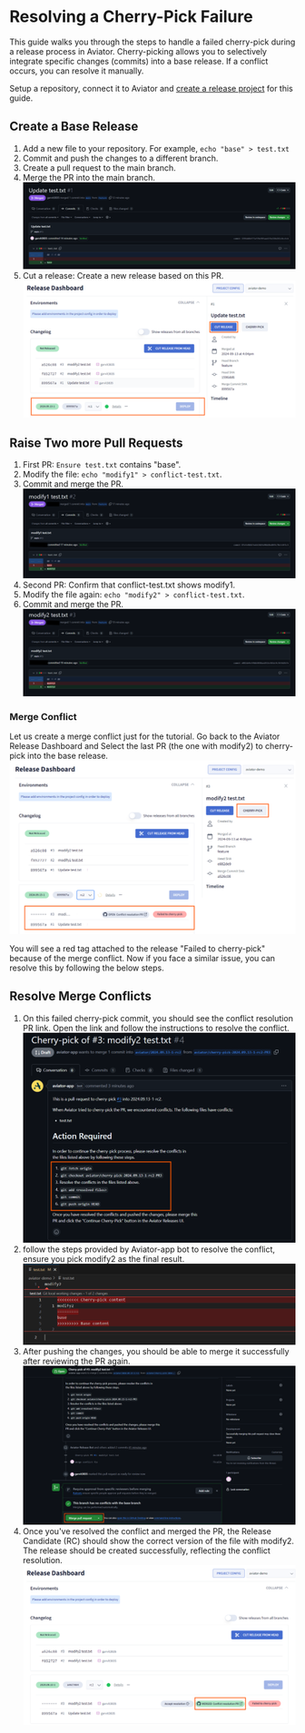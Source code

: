 # Resolving a Cherry-Pick Failure

This guide walks you through the steps to handle a failed cherry-pick during a release process in Aviator. Cherry-picking allows you to selectively integrate specific changes (commits) into a base release. If a conflict occurs, you can resolve it manually.

Setup a repository, connect it to Aviator and [create a release project](./creating-a-release-project.md) for this guide.

## Create a Base Release
1. Add a new file to your repository. For example, `echo "base" > test.txt`
2. Commit and push the changes to a different branch.
3. Create a pull request to the main branch.
4. Merge the PR into the main branch.
![](../../.gitbook/assets/release-conflict-base.png)
5. Cut a release: Create a new release based on this PR.
![](../../.gitbook/assets/release-conflict-base-cut.png)

## Raise Two more Pull Requests
1. First PR: `Ensure test.txt` contains "base".
2. Modify the file: `echo "modify1" > conflict-test.txt`.
3. Commit and merge the PR.
![](../../.gitbook/assets/release-conflict-modify1.png)
4. Second PR: Confirm that conflict-test.txt shows modify1.
5. Modify the file again: `echo "modify2" > conflict-test.txt`.
6. Commit and merge the PR.
![](../../.gitbook/assets/release-conflict-modify2.png)

### Merge Conflict
Let us create a merge conflict just for the tutorial. Go back to the Aviator Release Dashboard and Select the last PR (the one with modify2) to cherry-pick into the base release.
![](../../.gitbook/assets/release-conflict-cherry-pick.png)

You will see a red tag attached to the release "Failed to cherry-pick" because of the merge conflict. Now if you face a similar issue, you can resolve this by following the below steps.


## Resolve Merge Conflicts
1. On this failed cherry-pick commit, you should see the conflict resolution PR link. Open the link and follow the instructions to resolve the conflict.
![](../../.gitbook/assets/release-conflict-action.png)
2. follow the steps provided by Aviator-app bot to resolve the conflict, ensure you pick modify2 as the final result.
![](../../.gitbook/assets/release-conflict-resolve.png)
3. After pushing the changes, you should be able to merge it successfully after reviewing the PR again.
![](../../.gitbook/assets/release-conflict-resolve-merge.png)
4. Once you've resolved the conflict and merged the PR, the Release Candidate (RC) should show the correct version of the file with modify2. The release should be created successfully, reflecting the conflict resolution.
![](../../.gitbook/assets/release-conflict-resolve-ui.png)